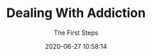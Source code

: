 ---
layout: post
title: "Dealing With Addiction"
subtitle: "The First Steps"
date: 2020-06-27 10:58:14
background: '/assets/img/addiction.png'
---